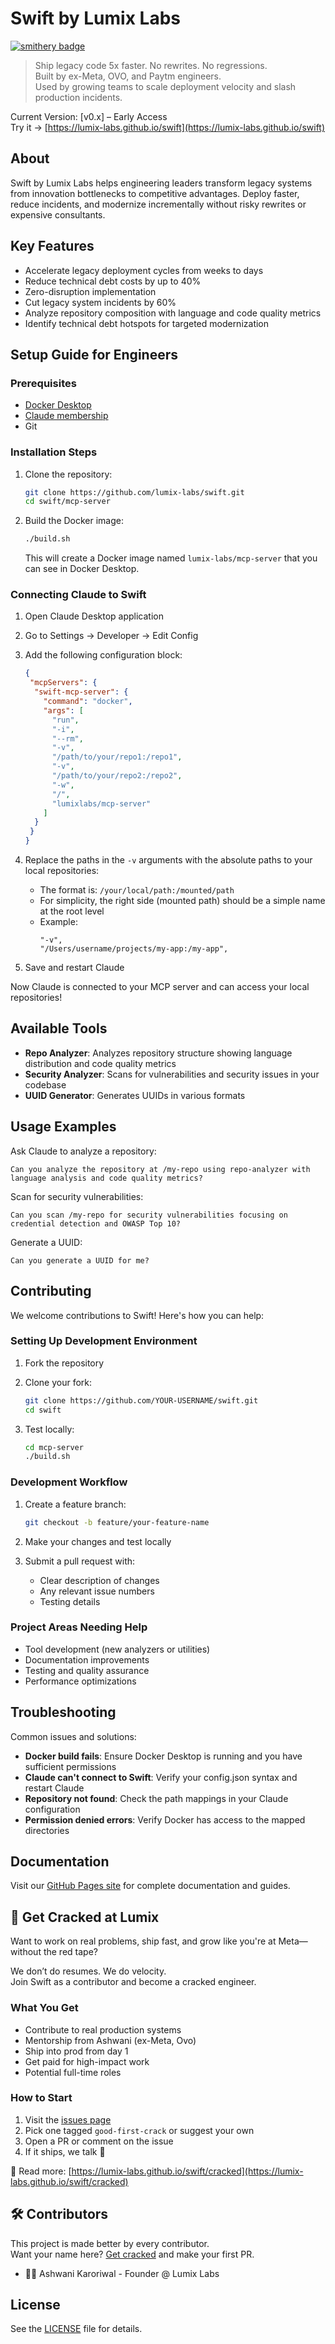 # Swift by Lumix Labs
[![smithery badge](https://smithery.ai/badge/@lumix-labs/swift)](https://smithery.ai/server/@lumix-labs/swift)

> Ship legacy code 5x faster. No rewrites. No regressions.  
> Built by ex-Meta, OVO, and Paytm engineers.  
> Used by growing teams to scale deployment velocity and slash production incidents.

Current Version: [v0.x] – Early Access  
Try it → [https://lumix-labs.github.io/swift](https://lumix-labs.github.io/swift)

## About

Swift by Lumix Labs helps engineering leaders transform legacy systems from innovation bottlenecks to competitive advantages. Deploy faster, reduce incidents, and modernize incrementally without risky rewrites or expensive consultants.

## Key Features

- Accelerate legacy deployment cycles from weeks to days
- Reduce technical debt costs by up to 40%
- Zero-disruption implementation
- Cut legacy system incidents by 60%
- Analyze repository composition with language and code quality metrics
- Identify technical debt hotspots for targeted modernization

## Setup Guide for Engineers

### Prerequisites

- [Docker Desktop](https://www.docker.com/products/docker-desktop/)
- [Claude membership](https://claude.ai/)
- Git

### Installation Steps

1. Clone the repository:
   ```bash
   git clone https://github.com/lumix-labs/swift.git
   cd swift/mcp-server
   ```

2. Build the Docker image:
   ```bash
   ./build.sh
   ```
   This will create a Docker image named `lumix-labs/mcp-server` that you can see in Docker Desktop.

### Connecting Claude to Swift

1. Open Claude Desktop application
2. Go to Settings → Developer → Edit Config
3. Add the following configuration block:

   ```json
   {
    "mcpServers": {
     "swift-mcp-server": {
       "command": "docker",
       "args": [
         "run",
         "-i",
         "--rm",
         "-v",
         "/path/to/your/repo1:/repo1",
         "-v",
         "/path/to/your/repo2:/repo2",
         "-w",
         "/",
         "lumixlabs/mcp-server"
       ]
     }
    }
   }
   ```

4. Replace the paths in the `-v` arguments with the absolute paths to your local repositories:
   - The format is: `/your/local/path:/mounted/path`
   - For simplicity, the right side (mounted path) should be a simple name at the root level
   - Example:
     ```
     "-v",
     "/Users/username/projects/my-app:/my-app",
     ```

5. Save and restart Claude

Now Claude is connected to your MCP server and can access your local repositories!

## Available Tools

- **Repo Analyzer**: Analyzes repository structure showing language distribution and code quality metrics
- **Security Analyzer**: Scans for vulnerabilities and security issues in your codebase
- **UUID Generator**: Generates UUIDs in various formats

## Usage Examples

Ask Claude to analyze a repository:
```
Can you analyze the repository at /my-repo using repo-analyzer with language analysis and code quality metrics?
```

Scan for security vulnerabilities:
```
Can you scan /my-repo for security vulnerabilities focusing on credential detection and OWASP Top 10?
```

Generate a UUID:
```
Can you generate a UUID for me?
```

## Contributing

We welcome contributions to Swift! Here's how you can help:

### Setting Up Development Environment

1. Fork the repository
2. Clone your fork:
   ```bash
   git clone https://github.com/YOUR-USERNAME/swift.git
   cd swift
   ```

3. Test locally:
   ```bash
   cd mcp-server
   ./build.sh
   ```

### Development Workflow

1. Create a feature branch:
   ```bash
   git checkout -b feature/your-feature-name
   ```

2. Make your changes and test locally
3. Submit a pull request with:
   - Clear description of changes
   - Any relevant issue numbers
   - Testing details

### Project Areas Needing Help

- Tool development (new analyzers or utilities)
- Documentation improvements
- Testing and quality assurance
- Performance optimizations

## Troubleshooting

Common issues and solutions:

- **Docker build fails**: Ensure Docker Desktop is running and you have sufficient permissions
- **Claude can't connect to Swift**: Verify your config.json syntax and restart Claude
- **Repository not found**: Check the path mappings in your Claude configuration
- **Permission denied errors**: Verify Docker has access to the mapped directories

## Documentation

Visit our [GitHub Pages site](https://lumix-labs.github.io/swift/) for complete documentation and guides.

## 🚀 Get Cracked at Lumix

Want to work on real problems, ship fast, and grow like you're at Meta—without the red tape?

We don’t do resumes. We do velocity.  
Join Swift as a contributor and become a cracked engineer.

### What You Get
- Contribute to real production systems
- Mentorship from Ashwani (ex-Meta, Ovo)
- Ship into prod from day 1
- Get paid for high-impact work
- Potential full-time roles

### How to Start
1. Visit the [issues page](https://github.com/lumix-labs/swift/issues)
2. Pick one tagged `good-first-crack` or suggest your own
3. Open a PR or comment on the issue
4. If it ships, we talk 🚀

🧠 Read more: [https://lumix-labs.github.io/swift/cracked](https://lumix-labs.github.io/swift/cracked)

## 🛠 Contributors

This project is made better by every contributor.  
Want your name here? [Get cracked](https://lumix-labs.github.io/swift/cracked) and make your first PR.

- 🧑‍💻 Ashwani Karoriwal - Founder @ Lumix Labs

## License

See the [LICENSE](LICENSE) file for details.
